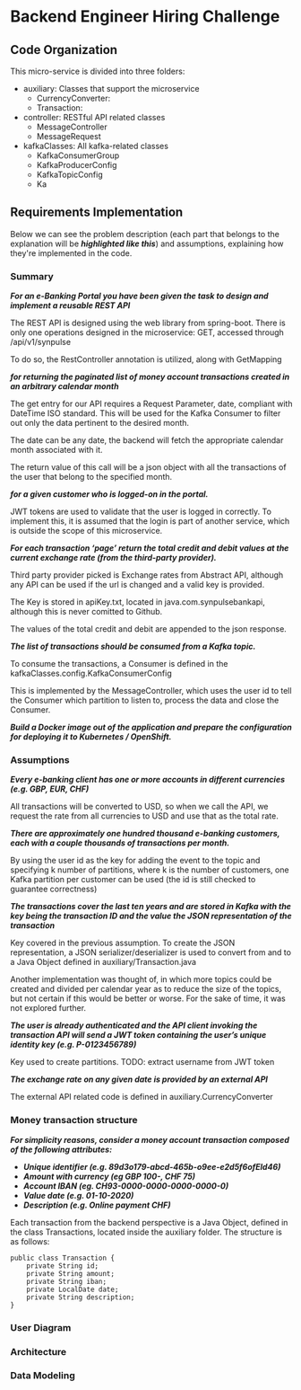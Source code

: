 # Backend Engineer Hiring Challenge

## Code Organization
This micro-service is divided into three folders:
- auxiliary: Classes that support the microservice
    - CurrencyConverter: 
    - Transaction:
- controller: RESTful API related classes
    - MessageController
    - MessageRequest
- kafkaClasses: All kafka-related classes
    - KafkaConsumerGroup
    - KafkaProducerConfig
    - KafkaTopicConfig
    - Ka

## Requirements Implementation
Below we can see the problem description (each part that belongs to the explanation will be ___highlighted like this___) and assumptions, explaining how they're implemented in the code.
### Summary ###
___For an e-Banking Portal you have been given the task to design and implement a reusable REST API___

The REST API is designed using the web library from spring-boot. There is only one operations designed in the microservice: GET, accessed through /api/v1/synpulse

To do so, the RestController annotation is utilized, along with GetMapping

___for returning the paginated list of money account transactions created in an arbitrary calendar month___

The get entry for our API requires a Request Parameter, date, compliant with DateTime ISO standard. This will be used for the Kafka Consumer to filter out only the data pertinent to the desired month. 

The date can be any date, the backend will fetch the appropriate calendar month associated with it.

The return value of this call will be a json object with all the transactions of the user that belong to the specified month.

___for a given customer who is logged-on in the portal.___

JWT tokens are used to validate that the user is logged in correctly. To implement
this, it is assumed that the login is part of another service, which is outside
the scope of this microservice.

___For each transaction ‘page’ return the total credit and debit values at the current exchange rate (from the third-party provider).___

Third party provider picked is Exchange rates from Abstract API, although any API can be used if the url is changed and a valid key is provided. 

The Key is stored in apiKey.txt, located in java.com.synpulsebankapi, although this is never comitted to Github.

The values of the total credit and debit are appended to the json response.

___The list of transactions should be consumed from a Kafka topic.___

To consume the transactions, a Consumer is defined in the kafkaClasses.config.KafkaConsumerConfig

This is implemented by the MessageController, which uses the user id to tell the Consumer which partition to listen to, process the data and close the Consumer.

___Build a Docker image out of the application and prepare the configuration for deploying it to Kubernetes / OpenShift.___

### Assumptions
___Every e-banking client has one or more accounts in different currencies (e.g. GBP, EUR, CHF)___

All transactions will be converted to USD, so when we call the API, we request the rate from all currencies to USD and use that as the total rate.

___There are approximately one hundred thousand e-banking customers, each with a couple thousands of transactions per month.___

By using the user id as the key for adding the event to the topic and specifying k number of partitions, where k is the number of customers, one Kafka partition per customer can be used (the id is still checked to guarantee correctness)

___The transactions cover the last ten years and are stored in Kafka with the key being the transaction ID and the value the JSON representation of the transaction___

Key covered in the previous assumption. To create the JSON representation, a JSON serializer/deserializer is used to convert from and to a Java Object defined in auxiliary/Transaction.java 

Another implementation was thought of, in which more topics could be created and divided per calendar year as to reduce the size of the topics, but not certain if this would be better or worse. For the sake of time, it was not explored further.

___The user is already authenticated and the API client invoking the transaction API will send a JWT token containing the user’s unique identity key (e.g. P-0123456789)___ 

Key used to create partitions. 
TODO: extract username from JWT token

___The exchange rate on any given date is provided by an external API___

The external API related code is defined in auxiliary.CurrencyConverter

### Money transaction structure
___For simplicity reasons, consider a money account transaction composed of the following attributes:___
- ___Unique identifier (e.g. 89d3o179-abcd-465b-o9ee-e2d5f6ofEld46)___
- ___Amount with currency (eg GBP 100-, CHF 75)___
- ___Account IBAN (eg. CH93-0000-0000-0000-0000-0)___
- ___Value date (e.g. 01-10-2020)___
- ___Description (e.g. Online payment CHF)___

Each transaction from the backend perspective is a Java Object, defined in the class Transactions, located inside the auxiliary folder. The structure is as follows:

```
public class Transaction {
    private String id;
    private String amount;
    private String iban;
    private LocalDate date;
    private String description;
}
```
### User Diagram


### Architecture


### Data Modeling
